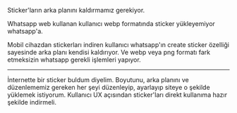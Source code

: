 Sticker'ların arka planını kaldırmamız gerekiyor.

Whatsapp web kullanan kullanıcı webp formatında sticker yükleyemiyor whatsapp'a.

Mobil cihazdan stickerları indiren kullanıcı whatsapp'ın create sticker özelliği sayesinde arka planı kendisi kaldırıyor. Ve webp veya png formatı fark etmeksizin whatsapp gerekli işlemleri yapıyor.

---

İnternette bir sticker buldum diyelim. Boyutunu, arka planını ve düzenlememiz gereken her şeyi düzenleyip, ayarlayıp siteye o şekilde yüklemek istiyorum. Kullanıcı UX açısından sticker'ları direkt kullanıma hazır şekilde indirmeli.
